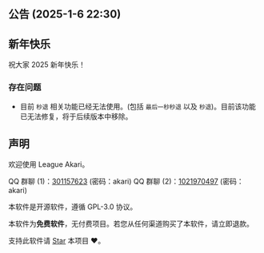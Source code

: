 ## 公告 (2025-1-6 22:30)

## 新年快乐

祝大家 2025 新年快乐！

### 存在问题

- 目前 `秒退` 相关功能已经无法使用。(包括 `最后一秒秒退` 以及 `秒退`)。目前该功能已无法修复，将于后续版本中移除。

## 声明

欢迎使用 League Akari。

QQ 群聊 (1)：[301157623](https://qm.qq.com/q/F1Xv85etlm) (密码：akari)
QQ 群聊 (2)：[1021970497](https://qm.qq.com/q/SWfPsyeyKy) (密码：akari)

本软件是开源软件，遵循 GPL-3.0 协议。

本软件为**免费软件**，无付费项目。若您从任何渠道购买了本软件，请立即退款。

支持此软件请 [Star](https://github.com/Hanxven/LeagueAkari) 本项目 ❤️。
